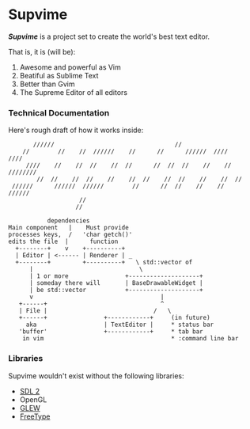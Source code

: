 # Supvime

***Supvime*** is a project set to create the world's best text editor.

That is, it is (will be):

1. Awesome and powerful as Vim
2. Beatiful as Sublime Text
3. Better than Gvim
4. The Supreme Editor of all editors

### Technical Documentation

Here's rough draft of how it works inside:

```
       //////                                  //
    //        //    //  //////    //      //      //////  ////      ////
     ////    //    //  //    //  //      //  //  //    //    //  ////////
        //  //    //  //    //    //  //    //  //    //    //  //
 //////      //////  //////        //      //  //    //    //    //////
                    //
                   //

           dependencies
Main component   |    Must provide
processes keys,  /   'char getch()'
edits the file  |      function
  +--------+    v    +----------+
  | Editor | <------ | Renderer | _
  +--------+         +----------+   \ std::vector of
      |                              \
      | 1 or more                +--------------------+
      | someday there will       | BaseDrawableWidget |
      | be std::vector           +--------------------+
      v                                    |
   +------+                                ^
   | File |                              /   \
   +------+                +------------+     (in future)
     aka                   | TextEditor |     * status bar
   'buffer'                +------------+     * tab bar
    in vim                                    * :command line bar
```

### Libraries

Supvime wouldn't exist without the following libraries:

* [SDL 2](http://libsdl.org/)
* OpenGL
* [GLEW](http://glew.sourceforge.net/)
* [FreeType](http://www.freetype.org/)

